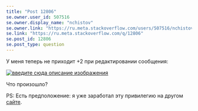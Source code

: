 ```yaml
---
title: "Post 12806"
se.owner.user_id: 507516
se.owner.display_name: "nchistov"
se.owner.link: "https://ru.meta.stackoverflow.com/users/507516/nchistov"
se.link: "https://ru.meta.stackoverflow.com/q/12806"
se.post_id: 12806
se.post_type: question
---
```

<p>У меня теперь не приходит +2 при редактировании сообщения:</p>
<p><a href="https://i.stack.imgur.com/nmqi0.png" rel="nofollow noreferrer"><img src="https://i.stack.imgur.com/nmqi0.png" alt="введите сюда описание изображения" /></a></p>
<p>Что произошло?</p>
<p>PS: Есть предположение: я уже заработал эту привилегию на другом <a href="https://languagedesign.stackexchange.com/users/586/nchistov">сайте</a>.</p>

